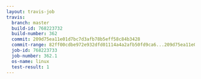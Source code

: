 ```yaml
---
layout: travis-job
travis:
  branch: master
  build-id: 768223732
  build-number: 362
  commit: 209d75ea11e01d7bc7d3afb78b5eff58c84b3428
  commit-range: 82ff00cdbe972e932dfd01114a4a2afb50fd9ca6...209d75ea11e01d7bc7d3afb78b5eff58c84b3428
  job-id: 768223733
  job-number: 362.1
  os-name: linux
  test-result: 1
---
```

